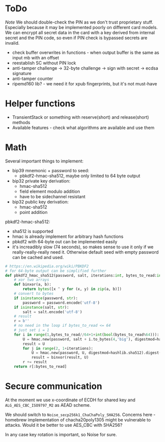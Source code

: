 # ToDo

*Note* We should double-check the PIN as we don't trust proprietary stuff. Especially because it may be implemented poorly on different card models.
We can encrypt all secret data in the card with a key derived from internal secret and the PIN code, so even if PIN check is bypassed secrets are invalid.

- check buffer overwrites in functions - when output buffer is the same as input mb with an offset
- reestablish SC without PIN lock
- anti-tamper challenge -> 32-byte challenge -> sign with secret -> ecdsa signature
- anti-tamper counter
- ripemd160 lib? - we need it for xpub fingerprints, but it's not must-have

# Helper functions

- TransientStack or something with reserve(short) and release(short) methods
- Available features - check what algorithms are available and use them

# Math

Several important things to implement:
- bip39 mnemonic + password to seed:
  - pbkdf2-hmac-sha512, maybe only limited to 64 byte output
- bip32 private key derivation:
  - hmac-sha512
  - field element modulo addition
  - have to be sidechannel resistant
- bip32 public key derivation:
  - hmac-sha512
  - point addition

pbkdf2-hmac-sha512:
  - sha512 is supported
  - hmac is already implement for arbitrary hash functions
  - pbkdf2 with 64-byte out can be implemented easily
  - it's increadibly slow (74 seconds), so makes sense to use it only if we really-really-really need it. Otherwise default seed with empty password can be cached and used.

```py
# https://en.wikipedia.org/wiki/PBKDF2
# for 64-byte output can be simplified further
def pbkdf2_hmac_sha512(password, salt, iterations:int, bytes_to_read:int):
    # xor two arrays
    def binxor(a, b):
        return bytes([x ^ y for (x, y) in zip(a, b)])
    # convert to bytes
    if isinstance(password, str):
        password = password.encode('utf-8')
    if isinstance(salt, str):
        salt = salt.encode('utf-8')
    # result
    r = b''
    # no need in the loop if bytes_to_read <= 64
    # just set i = 1
    for i in range(1,bytes_to_read//64+1+int(bool(bytes_to_read%64))):
        U = hmac.new(password, salt + i.to_bytes(4,'big'), digestmod=hashlib.sha512).digest()
        result = U
        for j in range(2, 1+iterations):
            U = hmac.new(password, U, digestmod=hashlib.sha512).digest()
            result = binxor(result, U)
        r += result
    return r[:bytes_to_read]
```



# Secure communication

At the moment we use x-coordinate of ECDH for shared key and `ALG_AES_CBC_ISO9797_M2` as AEAD scheme.

We should switch to `Noise_secp256k1_ChaChaPoly_SHA256`. Concerns here - homebrew implementation of chacha20poly1305 might be vulnerable to attacks. Would it be better to use AES_CBC with SHA256?

In any case key rotation is important, so Noise for sure.